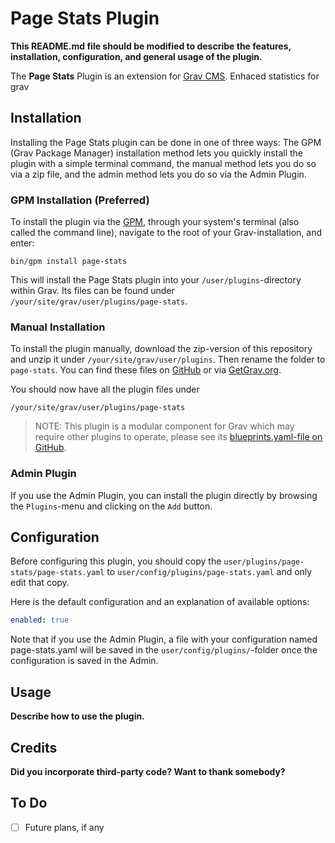 # Page Stats Plugin

**This README.md file should be modified to describe the features, installation, configuration, and general usage of the plugin.**

The **Page Stats** Plugin is an extension for [Grav CMS](http://github.com/getgrav/grav). Enhaced statistics for grav

## Installation

Installing the Page Stats plugin can be done in one of three ways: The GPM (Grav Package Manager) installation method lets you quickly install the plugin with a simple terminal command, the manual method lets you do so via a zip file, and the admin method lets you do so via the Admin Plugin.

### GPM Installation (Preferred)

To install the plugin via the [GPM](http://learn.getgrav.org/advanced/grav-gpm), through your system's terminal (also called the command line), navigate to the root of your Grav-installation, and enter:

    bin/gpm install page-stats

This will install the Page Stats plugin into your `/user/plugins`-directory within Grav. Its files can be found under `/your/site/grav/user/plugins/page-stats`.

### Manual Installation

To install the plugin manually, download the zip-version of this repository and unzip it under `/your/site/grav/user/plugins`. Then rename the folder to `page-stats`. You can find these files on [GitHub](https://github.com//grav-plugin-page-stats) or via [GetGrav.org](http://getgrav.org/downloads/plugins#extras).

You should now have all the plugin files under

    /your/site/grav/user/plugins/page-stats
	
> NOTE: This plugin is a modular component for Grav which may require other plugins to operate, please see its [blueprints.yaml-file on GitHub](https://github.com//grav-plugin-page-stats/blob/master/blueprints.yaml).

### Admin Plugin

If you use the Admin Plugin, you can install the plugin directly by browsing the `Plugins`-menu and clicking on the `Add` button.

## Configuration

Before configuring this plugin, you should copy the `user/plugins/page-stats/page-stats.yaml` to `user/config/plugins/page-stats.yaml` and only edit that copy.

Here is the default configuration and an explanation of available options:

```yaml
enabled: true
```

Note that if you use the Admin Plugin, a file with your configuration named page-stats.yaml will be saved in the `user/config/plugins/`-folder once the configuration is saved in the Admin.

## Usage

**Describe how to use the plugin.**

## Credits

**Did you incorporate third-party code? Want to thank somebody?**

## To Do

- [ ] Future plans, if any

